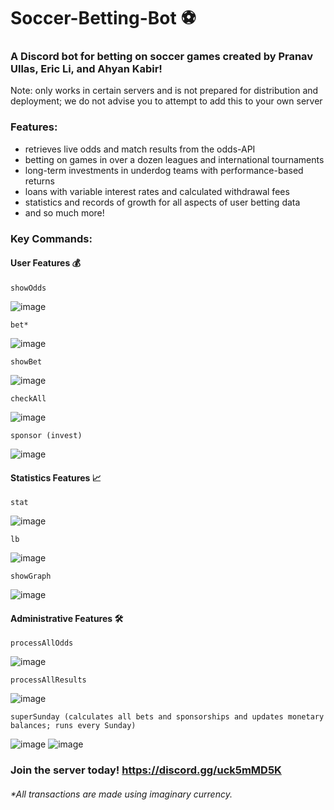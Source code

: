 # Soccer-Betting-Bot ⚽

### A Discord bot for betting on soccer games created by Pranav Ullas, Eric Li, and Ahyan Kabir!
Note: only works in certain servers and is not prepared for distribution and deployment; we do not advise you to attempt to add this to your own server

### Features:
- retrieves live odds and match results from the odds-API
- betting on games in over a dozen leagues and international tournaments
- long-term investments in underdog teams with performance-based returns
- loans with variable interest rates and calculated withdrawal fees
- statistics and records of growth for all aspects of user betting data
- and so much more!

### Key Commands:

#### User Features 💰

`showOdds`

![image](https://github.com/pranavUl/Soccer-Betting-Bot/assets/105828651/f28bf53f-c653-4c72-9313-fd3603c8887f)

`bet*`

![image](https://github.com/pranavUl/Soccer-Betting-Bot/assets/105828651/d743fe4e-0508-4eb9-bc45-0a3990b2979d)

`showBet`

![image](https://github.com/pranavUl/Soccer-Betting-Bot/assets/105828651/a8e9a89f-5b98-48c7-b031-1d9f4f63eff1)

`checkAll`

![image](https://github.com/pranavUl/Soccer-Betting-Bot/assets/105828651/b01f357a-ea46-46b4-a3f5-78090bbf179f)

`sponsor (invest)`

![image](https://github.com/pranavUl/Soccer-Betting-Bot/assets/105828651/30c6a6c0-4c05-4fc7-9ea3-f975b3dac6a9)


#### Statistics Features 📈

`stat`

![image](https://github.com/pranavUl/Soccer-Betting-Bot/assets/105828651/0b8ffddc-6dd1-49ec-a3f0-4945ceef2b37)

`lb`

![image](https://github.com/pranavUl/Soccer-Betting-Bot/assets/105828651/afa005ae-350b-45bd-9378-731ff9513fbd)

`showGraph`

![image](https://github.com/pranavUl/Soccer-Betting-Bot/assets/105828651/8f043f47-4490-4188-9357-abef638be4ad)

#### Administrative Features 🛠️

`processAllOdds`

![image](https://github.com/pranavUl/Soccer-Betting-Bot/assets/105828651/5dcf9327-e0c6-4898-a810-698eacdeb0fe)

`processAllResults`

![image](https://github.com/pranavUl/Soccer-Betting-Bot/assets/105828651/98288801-83aa-49b3-94e5-54238931aeb2)

`superSunday (calculates all bets and sponsorships and updates monetary balances; runs every Sunday)`

![image](https://github.com/pranavUl/Soccer-Betting-Bot/assets/105828651/f18170e7-cc29-4d2f-82af-efbe3e5dfdde)
![image](https://github.com/pranavUl/Soccer-Betting-Bot/assets/105828651/c00c1943-6a0f-426e-8cdb-f00b89d94c9a)


### Join the server today! https://discord.gg/uck5mMD5K

###### *All transactions are made using imaginary currency.



